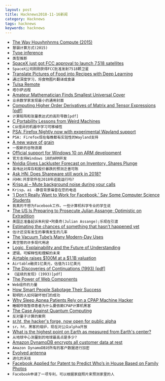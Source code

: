```yaml
---
layout: post
title: Hacknews2018-11-16新闻
category: Hacknews
tags: hacknews
keywords: hacknews
---
```




- [The Way Houyhnhnms Compute (2015)](http://ngnghm.github.io/blog/2015/08/02/chapter-1-the-way-houyhnhnms-compute/)
- `慧骃计算方式(2015)`
- [Type inference](https://eli.thegreenplace.net/2018/type-inference/)
- `类型推断`
- [SpaceX just got FCC approval to launch 7,518 satellites](https://www.fastcompany.com/90268592/elon-musks-spacex-just-got-fcc-approval-to-launch-7518-satellites)
- `SpaceX公司刚刚获得FCC批准发射7518颗卫星`
- [Translate Pictures of Food into Recipes with Deep Learning](https://towardsdatascience.com/this-ai-is-hungry-b2a8655528be)
- `通过深度学习，将食物图片翻译成食谱`
- [Tulsa Remote](https://tulsaremote.com/#hero)
- `塔尔萨远程`
- [Amateur Mathematician Finds Smallest Universal Cover](https://www.quantamagazine.org/amateur-mathematician-finds-smallest-universal-cover-20181115/)
- `业余数学家发现最小的通用封面`
- [Computing Higher Order Derivatives of Matrix and Tensor Expressions [pdf]](http://www.matrixcalculus.org/matrixcalculus.pdf)
- `计算矩阵和张量表达式的高阶导数[pdf]`
- [C Portability Lessons from Weird Machines](https://begriffs.com/posts/2018-11-15-c-portability.html)
- `C从怪异的机器中学习可移植性`
- [PSA: Firefox Nightly now with experimental Wayland support](https://glandium.org/blog/?p=3899)
- `PSA: Firefox现在每晚都有实验性的Wayland支持`
- [A new wave of grain](https://www.boulderweekly.com/special-editions/new-wave-grain/)
- `一股新的谷物浪潮`
- [Official support for Windows 10 on ARM development](https://blogs.windows.com/buildingapps/2018/11/15/official-support-for-windows-10-on-arm-development/)
- `官方支持Windows 10的ARM开发`
- [Nvidia Gives Lackluster Forecast on Inventory, Shares Plunge](https://www.bloomberg.com/news/articles/2018-11-15/nvidia-gives-weak-forecast-citing-inventory-stock-slumps)
- `英伟达对库存和股价暴跌的预测乏善可陈`
- [Ask HN: Does Shareware still work in 2018?](item?id=18459164)
- `问HN:共享软件在2018年还能运行吗?`
- [Krisp.ai – Mute background noise during your calls](https://krisp.ai/index.html)
- `Krisp。ai -静音背景噪音在您的电话`
- [‘I Don’t Really Want to Work for Facebook.’ Say Some Computer Science Students](https://www.nytimes.com/2018/11/15/technology/jobs-facebook-computer-science-students.html)
- `我真的不想为Facebook工作。一些计算机科学专业的学生说`
- [The US Is Preparing to Prosecute Julian Assange; Optimistic on Extradition](https://www.wsj.com/articles/u-s-is-optimistic-it-will-prosecute-assange-1542323142)
- `美国正准备起诉朱利安•阿桑奇(Julian Assange);乐观在引渡`
- [Estimating the chances of something that hasn’t happened yet](https://www.johndcook.com/blog/2010/03/30/statistical-rule-of-three/)
- `估计还没有发生的事情发生的几率`
- [The Vacuum Tube’s Many Modern-Day Uses](https://tedium.co/2018/11/13/vacuum-tubes-modern-day/)
- `真空管的许多现代用途`
- [Logic, Explainability and the Future of Understanding](https://blog.stephenwolfram.com/2018/11/logic-explainability-and-the-future-of-understanding/)
- `逻辑，可解释性和理解的未来`
- [Airtable raises $100M at a $1.1B valuation](https://techcrunch.com/2018/11/15/airtable-maker-of-a-coding-platform-for-non-techies-raises-100m-at-a-1-1b-valuation/)
- `Airtable融资1亿美元，估值为11亿美元`
- [The Discoveries of Continuations (1993) [pdf]](http://www.math.bas.bg/~bantchev/place/iswim/conti-disco.pdf)
- `《延续的发现》(1993)[pdf]`
- [The Power of Web Components](https://hacks.mozilla.org/2018/11/the-power-of-web-components/)
- `Web组件的力量`
- [How  Smart People Sabotage Their Success](https://hbr.org/2018/11/5-ways-smart-people-sabotage-their-success)
- `聪明的人如何破坏他们的成功`
- [Why Sleep Apnea Patients Rely on a CPAP Machine Hacker](https://motherboard.vice.com/en_us/article/xwjd4w/im-possibly-alive-because-it-exists-why-sleep-apnea-patients-rely-on-a-cpap-machine-hacker)
- `睡眠呼吸暂停患者为什么要依赖CPAP计算机黑客`
- [The Case Against Quantum Computing](https://spectrum.ieee.org/computing/hardware/the-case-against-quantum-computing)
- `反对量子计算的案例`
- [sr.ht, the hacker&#39;s forge, now open for public alpha](https://drewdevault.com/2018/11/15/sr.ht-general-availability.html)
- `sr。ht，黑客的熔炉，现在对公众alpha开放`
- [What is the highest point on Earth as measured from Earth&#39;s center?](https://oceanservice.noaa.gov/facts/highestpoint.html)
- `从地球中心测量到的地球最高点是多少?`
- [Amazon DynamoDB encrypts all customer data at rest](https://aws.amazon.com/about-aws/whats-new/2018/11/amazon-dynamodb-encrypts-all-customer-data-at-rest/)
- `Amazon DynamoDB对所有的客户数据进行加密`
- [Evolved antenna](https://en.wikipedia.org/wiki/Evolved_antenna)
- `进化的天线`
- [Facebook Applied for Patent to Predict Who’s in House Based on Family Photos](https://www.buzzfeednews.com/article/nicolenguyen/facebook-household-prediction-patent)
- `Facebook申请了一项专利，可以根据家庭照片来预测家里的人`

